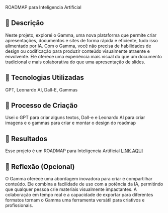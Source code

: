 ROADMAP para Inteligencia Artificial
## 📒 Descrição
Neste projeto, explorei o Gamma, uma nova plataforma que permite criar apresentações, documentos e sites de forma rápida e eficiente, tudo isso alimentado por IA. Com o Gamma, você não precisa de habilidades de design ou codificação para produzir conteúdo visualmente atraente e envolvente. Ele oferece uma experiência mais visual do que um documento tradicional e mais colaborativa do que uma apresentação de slides.

## 🤖 Tecnologias Utilizadas
GPT, Leonardo AI, Dall-E, Gammas
## 🧐 Processo de Criação
Usei o GPT para criar alguns textos, Dall-e e Leonardo AI para criar imagens e o gammas para criar e montar o design do roadmap

## 🚀 Resultados
Esse projeto é um ROADMAP para Inteligencia Artificial
[LINK AQUI](https://gamma.app/docs/sorwwaquonedmtk?following_id=6ai5md2jcmbhre9&follow_on_start=true)

## 💭 Reflexão (Opcional)
O Gamma oferece uma abordagem inovadora para criar e compartilhar conteúdo. Ele combina a facilidade de uso com a potência da IA, permitindo que qualquer pessoa crie materiais visualmente impactantes. A colaboração em tempo real e a capacidade de exportar para diferentes formatos tornam o Gamma uma ferramenta versátil para criativos e profissionais.
